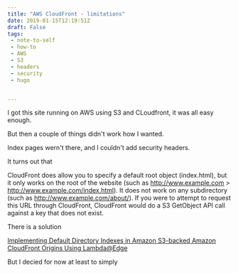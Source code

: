 ```yaml
---
title: "AWS CloudFront - limitations"
date: 2019-01-15T12:19:51Z
draft: False
tags:
 - note-to-self
 - how-to
 - AWS
 - S3
 - headers
 - security
 - hugo


---
```


I got this site running on AWS using S3 and CLoudfront, it was all easy enough.

But then a couple of things didn't work how I wanted.

Index pages wern't there, and I couldn't add security headers.

<!--more-->


It turns out that 


   CloudFront does allow you to specify a default root object (index.html), but it only works on the root of the website (such as http://www.example.com > http://www.example.com/index.html). It does not work on any subdirectory (such as http://www.example.com/about/). If you were to attempt to request this URL through CloudFront, CloudFront would do a S3 GetObject API call against a key that does not exist.

There is a solution

[Implementing Default Directory Indexes in Amazon S3-backed Amazon CloudFront Origins Using Lambda@Edge](https://aws.amazon.com/blogs/compute/implementing-default-directory-indexes-in-amazon-s3-backed-amazon-cloudfront-origins-using-lambdaedge/)

But I decied for now at least to simply 
